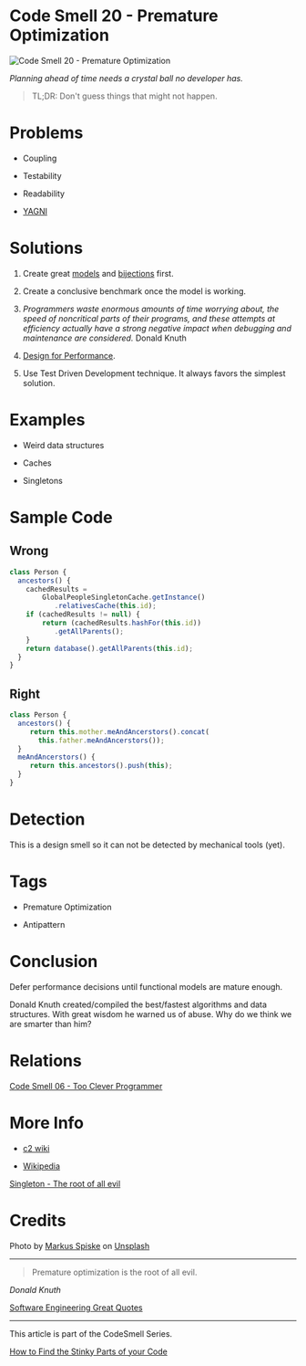 # Code Smell 20 - Premature Optimization

![Code Smell 20 - Premature Optimization](Code%20Smell%2020%20-%20Premature%20Optimization.jpg)

*Planning ahead of time needs a crystal ball no developer has.*

> TL;DR: Don't guess things that might not happen.

# Problems

- Coupling

- Testability

- Readability

- [YAGNI](https://en.wikipedia.org/wiki/You_aren%27t_gonna_need_it)

# Solutions

1. Create great [models](https://github.com/mcsee/Software-Design-Articles/tree/main/Articles/Theory/What%20is%20(wrong%20with)%20software/readme.md) and [bijections](https://github.com/mcsee/Software-Design-Articles/tree/main/Articles/Theory/The%20One%20and%20Only%20Software%20Design%20Principle/readme.md) first.

2. Create a conclusive benchmark once the model is working.

3. *Programmers waste enormous amounts of time worrying about, the speed of noncritical parts of their programs, and these attempts at efficiency actually have a strong negative impact when debugging and maintenance are considered.* Donald Knuth

4. [Design for Performance](https://wiki.c2.com/?DesignForPerformance).

5. Use Test Driven Development technique. It always favors the simplest solution.

# Examples

- Weird data structures

- Caches

- Singletons

# Sample Code

## Wrong

<!-- [Gist Url](https://gist.github.com/mcsee/9ac202ec7527f486b6a3ff1895d6ba41) -->

```javascript
class Person {
  ancestors() {
    cachedResults = 
        GlobalPeopleSingletonCache.getInstance()
           .relativesCache(this.id);
    if (cachedResults != null) {
        return (cachedResults.hashFor(this.id))
           .getAllParents();
    }
    return database().getAllParents(this.id);
  }
}
```

## Right

<!-- [Gist Url](https://gist.github.com/mcsee/8f6b87de8228b342caabefab2b05ca42) -->

```javascript
class Person {   
  ancestors() {
     return this.mother.meAndAncerstors().concat(
       this.father.meAndAncerstors());      
  }
  meAndAncerstors() {
     return this.ancestors().push(this);
  }
}
```

# Detection

This is a design smell so it can not be detected by mechanical tools (yet).

# Tags

- Premature Optimization

- Antipattern

# Conclusion

Defer performance decisions until functional models are mature enough.

Donald Knuth created/compiled the best/fastest algorithms and data structures. With great wisdom he warned us of abuse. Why do we think we are smarter than him? 

# Relations

[Code Smell 06 - Too Clever Programmer](https://github.com/mcsee/Software-Design-Articles/tree/main/Articles/Code%20Smells/Code%20Smell%2006%20-%20Too%20Clever%20Programmer/readme.md)

# More Info

- [c2 wiki](https://wiki.c2.com/?PrematureOptimization)

- [Wikipedia](https://en.wikipedia.org/wiki/Program_optimization)

[Singleton - The root of all evil](https://github.com/mcsee/Software-Design-Articles/tree/main/Articles/Theory/Singleton%20-%20The%20root%20of%20all%20evil/readme.md)

# Credits

Photo by [Markus Spiske](https://unsplash.com/@markusspiske) on [Unsplash](https://unsplash.com/s/photos/code)

* * *

> Premature optimization is the root of all evil.

_Donald Knuth_

[Software Engineering Great Quotes](https://github.com/mcsee/Software-Design-Articles/tree/main/Articles/Quotes/Software%20Engineering%20Great%20Quotes/readme.md)

* * *

This article is part of the CodeSmell Series.

[How to Find the Stinky Parts of your Code](https://github.com/mcsee/Software-Design-Articles/tree/main/Articles/Code%20Smells/How%20to%20Find%20the%20Stinky%20parts%20of%20your%20Code/readme.md)